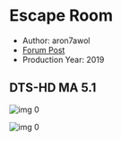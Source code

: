 # Escape Room

* Author: aron7awol
* [Forum Post](https://www.avsforum.com/threads/bass-eq-for-filtered-movies.2995212/post-57894286)
* Production Year: 2019

## DTS-HD MA 5.1

![img 0](https://i.imgur.com/8dpDRNx.jpg)

![img 0](https://i.imgur.com/dVV2sUG.jpg)

